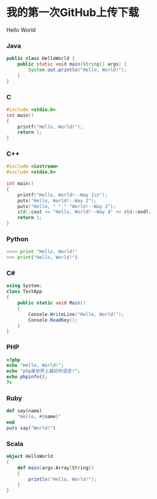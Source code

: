 # 我的第一次GitHub上传下载

Hello World 



### Java

```java
public class HelloWorld { 
	public static void main(String[] args) {  
		System.out.println("Hello, World!");  
	}  
}
```



### C

```c
#include <stdio.h>  
int main()
{  
	printf("Hello, World!");
	return 1;
}  
```



### C++

```c++
#include <iostream>
#include <stdio.h>
  
int main()  
{  
	printf("Hello, World!--Way 1\n");
	puts("Hello, World!--Way 2");
	puts("Hello, " " " "World!--Way 3");
	std::cout << "Hello, World!--Way 4" << std::endl;
	return 1;
}
```



### Python

```python
>>>> print "Hello, World!"
>>> print("Hello, World!")
```



### C#

```C#
using System;  
class TestApp  
{  
	public static void Main()  
	{  
		Console.WriteLine("Hello, World!");  
		Console.ReadKey();  
	}  
}
```



### PHP

```php
<?php  
echo "Hello, World!";
echo "php是世界上最好的语言!";
echo phpinfo();
?>
```



### Ruby

```ruby
def say(name)  
	"Hello, #{name}"  
end  
puts say("World!")
```



### Scala

```scala
object HelloWorld  
{  
	def main(args:Array[String])   
	{  
		println("Hello, World!");  
	}  
}
```